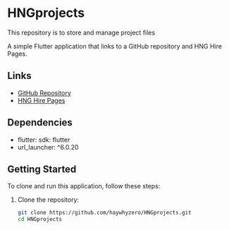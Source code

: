# HNGprojects
This repository is to store and manage project files

A simple Flutter application that links to a GitHub repository and HNG Hire Pages.

## Links
- [GitHub Repository](https://github.com/haywhyzero/HNGprojects)
- [HNG Hire Pages](http://hng.tech/hire/flutter-developers')

## Dependencies
- flutter:
    sdk: flutter
- url_launcher: ^6.0.20

## Getting Started

To clone and run this application, follow these steps:

1. Clone the repository:
   ```bash
   git clone https://github.com/haywhyzero/HNGprojects.git
   cd HNGprojects
